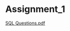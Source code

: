 # Assignment_1
[SQL Questions.pdf](https://github.com/ajayprince123/Assignment_1/files/10047637/SQL.Questions.pdf)
